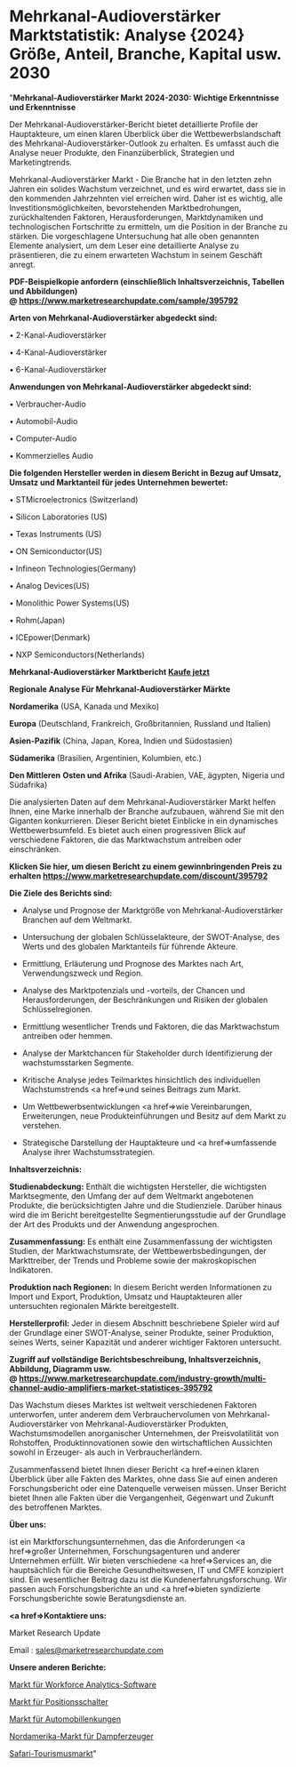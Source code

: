 # Mehrkanal-Audioverstärker Marktstatistik: Analyse {2024} Größe, Anteil, Branche, Kapital usw. 2030

"<strong>Mehrkanal-Audioverstärker Markt 2024-2030: Wichtige Erkenntnisse und Erkenntnisse</strong>

Der Mehrkanal-Audioverstärker-Bericht bietet detaillierte Profile der Hauptakteure, um einen klaren Überblick über die Wettbewerbslandschaft des Mehrkanal-Audioverstärker-Outlook zu erhalten. Es umfasst auch die Analyse neuer Produkte, den Finanzüberblick, Strategien und Marketingtrends.

Mehrkanal-Audioverstärker Markt - Die Branche hat in den letzten zehn Jahren ein solides Wachstum verzeichnet, und es wird erwartet, dass sie in den kommenden Jahrzehnten viel erreichen wird. Daher ist es wichtig, alle Investitionsmöglichkeiten, bevorstehenden Marktbedrohungen, zurückhaltenden Faktoren, Herausforderungen, Marktdynamiken und technologischen Fortschritte zu ermitteln, um die Position in der Branche zu stärken. Die vorgeschlagene Untersuchung hat alle oben genannten Elemente analysiert, um dem Leser eine detaillierte Analyse zu präsentieren, die zu einem erwarteten Wachstum in seinem Geschäft anregt.

<strong><b>PDF-Beispielkopie anfordern (einschließlich Inhaltsverzeichnis, Tabellen und Abbildungen) @ </b></strong><strong><a href=https://www.marketresearchupdate.com/sample/395792><strong>https://www.marketresearchupdate.com/sample/395792</u></a></strong></strong>

<strong>Arten von Mehrkanal-Audioverstärker abgedeckt sind:</strong>

• 2-Kanal-Audioverstärker

• 4-Kanal-Audioverstärker

• 6-Kanal-Audioverstärker

<strong>Anwendungen von Mehrkanal-Audioverstärker abgedeckt sind:</strong>

• Verbraucher-Audio

• Automobil-Audio

• Computer-Audio

• Kommerzielles Audio

<strong>Die folgenden Hersteller werden in diesem Bericht in Bezug auf Umsatz, Umsatz und Marktanteil für jedes Unternehmen bewertet:</strong>

• STMicroelectronics (Switzerland)

• Silicon Laboratories (US)

• Texas Instruments (US)

• ON Semiconductor(US)

• Infineon Technologies(Germany)

• Analog Devices(US)

• Monolithic Power Systems(US)

• Rohm(Japan)

• ICEpower(Denmark)

• NXP Semiconductors(Netherlands)

<strong>Mehrkanal-Audioverstärker Marktbericht <a href=https://www.marketresearchupdate.com/buynow/395792>Kaufe jetzt</a></strong>

<strong>Regionale Analyse Für Mehrkanal-Audioverstärker Märkte</strong>

<strong>Nordamerika</strong> (USA, Kanada und Mexiko)

<strong>Europa</strong> (Deutschland, Frankreich, Großbritannien, Russland und Italien)

<strong>Asien-Pazifik</strong> (China, Japan, Korea, Indien und Südostasien)

<strong>Südamerika</strong> (Brasilien, Argentinien, Kolumbien, etc.)

<strong>Den Mittleren</strong> <strong>Osten und Afrika</strong> (Saudi-Arabien, VAE, ägypten, Nigeria und Südafrika)

Die analysierten Daten auf dem Mehrkanal-Audioverstärker Markt helfen Ihnen, eine Marke innerhalb der Branche aufzubauen, während Sie mit den Giganten konkurrieren. Dieser Bericht bietet Einblicke in ein dynamisches Wettbewerbsumfeld. Es bietet auch einen progressiven Blick auf verschiedene Faktoren, die das Marktwachstum antreiben oder einschränken.

<strong>Klicken Sie hier, um diesen Bericht zu einem gewinnbringenden Preis zu erhalten
</strong><strong><a href=https://www.marketresearchupdate.com/discount/395792>https://www.marketresearchupdate.com/discount/395792</b></u></strong></a>

<strong>Die Ziele des Berichts sind:</strong>

- Analyse und Prognose der Marktgröße von Mehrkanal-Audioverstärker Branchen auf dem Weltmarkt.

- Untersuchung der globalen Schlüsselakteure, der SWOT-Analyse, des Werts und des globalen Marktanteils für führende Akteure.

- Ermittlung, Erläuterung und Prognose des Marktes nach Art, Verwendungszweck und Region.

- Analyse des Marktpotenzials und -vorteils, der Chancen und Herausforderungen, der Beschränkungen und Risiken der globalen Schlüsselregionen.

- Ermittlung wesentlicher Trends und Faktoren, die das Marktwachstum antreiben oder hemmen.

- Analyse der Marktchancen für Stakeholder durch Identifizierung der wachstumsstarken Segmente.

- Kritische Analyse jedes Teilmarktes hinsichtlich des individuellen Wachstumstrends <a href=>und</a> seines Beitrags zum Markt.

- Um Wettbewerbsentwicklungen <a href=>wie</a> Vereinbarungen, Erweiterungen, neue Produkteinführungen und Besitz auf dem Markt zu verstehen.

- Strategische Darstellung der Hauptakteure und <a href=>umfas</a>sende Analyse ihrer Wachstumsstrategien.

<strong>Inhaltsverzeichnis:</strong>

<strong>Studienabdeckung:</strong> Enthält die wichtigsten Hersteller, die wichtigsten Marktsegmente, den Umfang der auf dem Weltmarkt angebotenen Produkte, die berücksichtigten Jahre und die Studienziele. Darüber hinaus wird die im Bericht bereitgestellte Segmentierungsstudie auf der Grundlage der Art des Produkts und der Anwendung angesprochen.

<strong>Zusammenfassung:</strong> Es enthält eine Zusammenfassung der wichtigsten Studien, der Marktwachstumsrate, der Wettbewerbsbedingungen, der Markttreiber, der Trends und Probleme sowie der makroskopischen Indikatoren.

<strong>Produktion nach Regionen:</strong> In diesem Bericht werden Informationen zu Import und Export, Produktion, Umsatz und Hauptakteuren aller untersuchten regionalen Märkte bereitgestellt.

<strong>Herstellerprofil:</strong> Jeder in diesem Abschnitt beschriebene Spieler wird auf der Grundlage einer SWOT-Analyse, seiner Produkte, seiner Produktion, seines Werts, seiner Kapazität und anderer wichtiger Faktoren untersucht.

<strong><b>Zugriff auf vollständige Berichtsbeschreibung, Inhaltsverzeichnis, Abbildung, Diagramm usw. @ </b></strong><strong><a href=https://www.marketresearchupdate.com/industry-growth/multi-channel-audio-amplifiers-market-statistices-395792>https://www.marketresearchupdate.com/industry-growth/multi-channel-audio-amplifiers-market-statistices-395792</a></strong>

Das Wachstum dieses Marktes ist weltweit verschiedenen Faktoren unterworfen, unter anderem dem Verbrauchervolumen von Mehrkanal-Audioverstärker von Mehrkanal-Audioverstärker Produkten, Wachstumsmodellen anorganischer Unternehmen, der Preisvolatilität von Rohstoffen, Produktinnovationen sowie den wirtschaftlichen Aussichten sowohl in Erzeuger- als auch in Verbraucherländern.

Zusammenfassend bietet Ihnen dieser Bericht <a href=>einen</a> klaren Überblick über alle Fakten des Marktes, ohne dass Sie auf einen anderen Forschungsbericht oder eine Datenquelle verweisen müssen. Unser Bericht bietet Ihnen alle Fakten über die Vergangenheit, Gegenwart und Zukunft des betroffenen Marktes.

<strong>Über uns:</strong>

 ist ein Marktforschungsunternehmen, das die Anforderungen <a href=>großer</a> Unternehmen, Forschungsagenturen und anderer Unternehmen erfüllt. Wir bieten verschiedene <a href=>Services</a> an, die hauptsächlich für die Bereiche Gesundheitswesen, IT und CMFE konzipiert sind. Ein wesentlicher Beitrag dazu ist die Kundenerfahrungsforschung. Wir passen auch Forschungsberichte an und <a href=>bieten</a> syndizierte Forschungsberichte sowie Beratungsdienste an.

<strong><a href=>Kontaktiere uns:</a></strong>

Market Research Update

Email : sales@marketresearchupdate.com

<strong>Unsere anderen Berichte:</strong>

<a href=https://www.linkedin.com/pulse/workforce-analytics-software-market-size-growth>Markt für Workforce Analytics-Software</a>

<a href=https://www.linkedin.com/pulse/position-switches-market-outlooks-2023-size>Markt für Positionsschalter</a>

<a href=https://www.linkedin.com/pulse/automotive-steering-market-size-emerging-trends>Markt für Automobillenkungen</a>

<a href=https://www.linkedin.com/pulse/north-america-steam-generators-market-size-growth-set>Nordamerika-Markt für Dampferzeuger</a>

<a href=https://www.linkedin.com/pulse/safari-tourism-market-2023-industry-outlook-nyx0f/>Safari-Tourismusmarkt</a>"
